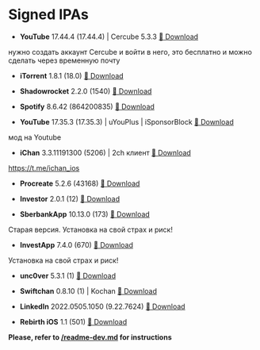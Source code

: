 # Signed IPAs

- **YouTube** 17.44.4 (17.44.4) | Cercube 5.3.3 <a href="itms-services://?action=download-manifest&amp;url=https://raw.githubusercontent.com/Kylmakalle/ipa/master/apps/cercube/Info.plist">📲 Download</a>

нужно создать аккаунт Cercube и войти в него, это бесплатно и можно сделать через временную почту

- **iTorrent** 1.8.1 (18.0) <a href="itms-services://?action=download-manifest&amp;url=https://raw.githubusercontent.com/Kylmakalle/ipa/master/apps/itorrent/Info.plist">📲 Download</a>

- **Shadowrocket** 2.2.0 (1540) <a href="itms-services://?action=download-manifest&amp;url=https://raw.githubusercontent.com/Kylmakalle/ipa/master/apps/shadowrocket/Info.plist">📲 Download</a>

- **Spotify** 8.6.42 (864200835) <a href="itms-services://?action=download-manifest&amp;url=https://raw.githubusercontent.com/Kylmakalle/ipa/master/apps/spotify/Info.plist">📲 Download</a>

- **YouTube** 17.35.3 (17.35.3) | uYouPlus | iSponsorBlock <a href="itms-services://?action=download-manifest&amp;url=https://raw.githubusercontent.com/Kylmakalle/ipa/master/apps/uYou/Info.plist">📲 Download</a>

мод на Youtube

- **iChan** 3.3.11191300 (5206) | 2ch клиент <a href="itms-services://?action=download-manifest&amp;url=https://raw.githubusercontent.com/Kylmakalle/ipa/master/apps/ichan/Info.plist">📲 Download</a>

https://t.me/ichan_ios

- **Procreate** 5.2.6 (43168) <a href="itms-services://?action=download-manifest&amp;url=https://raw.githubusercontent.com/Kylmakalle/ipa/master/apps/procreate/Info.plist">📲 Download</a>

- **Investor** 2.0.1 (12) <a href="itms-services://?action=download-manifest&amp;url=https://raw.githubusercontent.com/Kylmakalle/ipa/master/apps/invstr/Info.plist">📲 Download</a>

- **SberbankApp** 10.13.0 (173) <a href="itms-services://?action=download-manifest&amp;url=https://raw.githubusercontent.com/Kylmakalle/ipa/master/apps/sberbank-old/Info.plist">📲 Download</a>

Старая версия. Установка на свой страх и риск!

- **InvestApp** 7.4.0 (670) <a href="itms-services://?action=download-manifest&amp;url=https://raw.githubusercontent.com/Kylmakalle/ipa/master/apps/sber-investor/Info.plist">📲 Download</a>

Установка на свой страх и риск!

- **unc0ver** 5.3.1 (1) <a href="itms-services://?action=download-manifest&amp;url=https://raw.githubusercontent.com/Kylmakalle/ipa/master/apps/uncover/Info.plist">📲 Download</a>

- **Swiftchan** 0.8.10 (1) | Kochan <a href="itms-services://?action=download-manifest&amp;url=https://raw.githubusercontent.com/Kylmakalle/ipa/master/apps/kochan/Info.plist">📲 Download</a>

- **LinkedIn** 2022.0505.1050 (9.22.7624) <a href="itms-services://?action=download-manifest&amp;url=https://raw.githubusercontent.com/Kylmakalle/ipa/master/apps/linkedin/Info.plist">📲 Download</a>

- **Rebirth iOS** 1.1 (501) <a href="itms-services://?action=download-manifest&amp;url=https://raw.githubusercontent.com/Kylmakalle/ipa/master/apps/tbi/Info.plist">📲 Download</a>

__Please, refer to [/readme-dev.md](/readme-dev.md) for instructions__